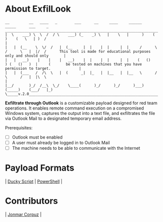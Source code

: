 # About ExfilLook

```
__         __   ____   _        ___      __     ____     ______      _____      ___     _    ___________________________________________________________________________
|  \    ___) \  \  /  / \    ___) (_    _) \   |    \   |      )    (     )    (   \   | )  /                                                                           |
|   |  (__    \  \/  /   |  (__     |  |    |  |     |  |     /      \   /      \   |  |/  /      This tool is made for educational purposes only and should only       |
|   |   __)    |    |    |   __)    |  |    |  |     |  |    (   ()   ) (   ()   )  |     (       be tested on machines that you have permission to target.             |
|   |  (___   /  /\  \   |  (      _|  |_   |  |__   |  |__   \      /   \      /   |  |\  \                                                                            |
|__/       )_/  /__\  \_/    \____(      )_/      )_/      )___)    (_____)    (___/   |_)  \_____v.2.0_________________________________________________________________|
```

**Exfiltrate through Outlook** is a customizable payload designed for red team operations. It enables remote command execution on a compromised Windows system, captures the output into a text file, and exfiltrates the file via Outlook Mail to a designated temporary email address.


Prerequisites:
- [ ] Outlook must be enabled
- [ ] A user must already be logged in to Outlook Mail
- [ ] The machine needs to be able to communicate with the Internet

# Payload Formats

| [Ducky Script](https://github.com/JonmarCorpuz/ExfilLook/blob/main/ExfilLook.txt) | [PowerShell](https://github.com/JonmarCorpuz/ExfilLook/blob/main/ExfilLook.ps1) |

# Contributors 

| [Jonmar Corpuz](www.linkedin.com/in/jonmarcorpuz) |
